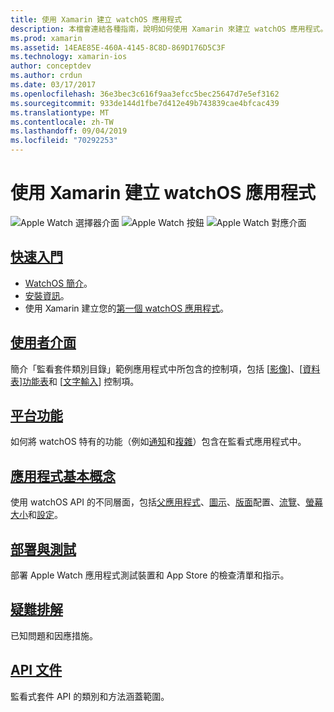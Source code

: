 ```yaml
---
title: 使用 Xamarin 建立 watchOS 應用程式
description: 本檔會連結各種指南，說明如何使用 Xamarin 來建立 watchOS 應用程式。 連結的指南討論開始使用、watchOS 使用者介面控制項、watchOS 功能、部署和測試，以及疑難排解
ms.prod: xamarin
ms.assetid: 14EAE85E-460A-4145-8C8D-869D176D5C3F
ms.technology: xamarin-ios
author: conceptdev
ms.author: crdun
ms.date: 03/17/2017
ms.openlocfilehash: 36e3bec3c616f9aa3efcc5bec25647d7e5ef3162
ms.sourcegitcommit: 933de144d1fbe7d412e49b743839cae4bfcac439
ms.translationtype: MT
ms.contentlocale: zh-TW
ms.lasthandoff: 09/04/2019
ms.locfileid: "70292253"
---
```

# <a name="building-watchos-apps-with-xamarin"></a>使用 Xamarin 建立 watchOS 應用程式

![Apple Watch 選擇器介面](images/watch1.png) ![Apple Watch 按鈕](images/watch2.png) ![Apple Watch 對應介面](images/watch3.png)

<!-- watch images courtesy of http://infinitapps.com/bezel/ -->

## <a name="getting-startedioswatchosget-startedindexmd"></a>[快速入門](~/ios/watchos/get-started/index.md)

* [WatchOS 簡介](~/ios/watchos/get-started/intro-to-watchos.md)。
* [安裝資訊](~/ios/watchos/get-started/installation.md)。
* 使用 Xamarin 建立您的[第一個 watchOS 應用程式](~/ios/watchos/get-started/hello-watch.md)。

## <a name="user-interfaceioswatchosuser-interfaceindexmd"></a>[使用者介面](~/ios/watchos/user-interface/index.md)

簡介「監看套件類別目錄」範例應用程式中所包含的控制項，包括 [[影像](~/ios/watchos/user-interface/image.md)]、[[資料表](~/ios/watchos/user-interface/menu.md)][功能表](~/ios/watchos/user-interface/menu.md)和 [[文字輸入](~/ios/watchos/user-interface/text-input.md)] 控制項。

## <a name="platform-featuresplatformindexmd"></a>[平台功能](platform/index.md)

如何將 watchOS 特有的功能（例如[通知](~/ios/watchos/platform/notifications.md)和[複雜](~/ios/watchos/platform/complications.md)）包含在監看式應用程式中。

## <a name="app-fundamentalsioswatchosapp-fundamentalsindexmd"></a>[應用程式基本概念](~/ios/watchos/app-fundamentals/index.md)

使用 watchOS API 的不同層面，包括[父應用程式](~/ios/watchos/app-fundamentals/parent-app.md)、[圖示](~/ios/watchos/app-fundamentals/icons.md)、[版面](~/ios/watchos/app-fundamentals/layout.md)配置、[流覽](~/ios/watchos/app-fundamentals/navigation.md)、[螢幕大小](~/ios/watchos/app-fundamentals/screen-sizes.md)和[設定](~/ios/watchos/app-fundamentals/settings.md)。

## <a name="deployment-and-testingioswatchosdeploy-testindexmd"></a>[部署與測試](~/ios/watchos/deploy-test/index.md)

部署 Apple Watch 應用程式測試裝置和 App Store 的檢查清單和指示。

## <a name="troubleshootingioswatchostroubleshootingmd"></a>[疑難排解](~/ios/watchos/troubleshooting.md)

已知問題和因應措施。

## <a name="api-documentationxrefwatchkit"></a>[API 文件](xref:WatchKit)

監看式套件 API 的類別和方法涵蓋範圍。

